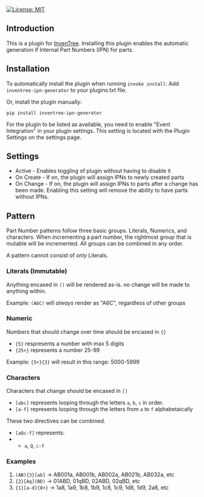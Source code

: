 [![License: MIT](https://img.shields.io/badge/License-MIT-yellow.svg)](https://opensource.org/licenses/MIT)

## Introduction
This is a plugin for [InvenTree](https://github.com/inventree/InvenTree/).
Installing this plugin enables the automatic generation if Internal Part Numbers (IPN) for parts.

## Installation
To automatically install the plugin when running `invoke install`:
Add `inventree-ipn-generator` to your plugins.txt file.

Or, install the plugin manually:

```
pip install inventree-ipn-generator
```

For the plugin to be listed as available, you need to enable "Event Integration" in your plugin settings.
This setting is located with the Plugin Settings on the settings page.

## Settings

- Active - Enables toggling of plugin without having to disable it
- On Create - If on, the plugin will assign IPNs to newly created parts
- On Change - If on, the plugin will assign IPNs to parts after a change has been made.
Enabling this setting will remove the ability to have parts without IPNs.

## Pattern
Part Number patterns follow three basic groups. Literals, Numerics, and characters.
When incrementing a part number, the rightmost group that is mutable will be incremented.
All groups can be combined in any order.

A pattern cannot consist of _only_ Literals.

### Literals (Immutable)
Anything encased in `()` will be rendered as-is. no change will be made to anything within.

Example: `(A6C)` will _always_ render as "A6C", regardless of other groups

### Numeric
Numbers that should change over time should be encased in `{}`
- `{5}` respresents a number with max 5 digits
- `{25+}` represents a number 25-99

Example: `{5+}{3}` will result in this range: 5000-5999

### Characters
Characters that change should be encased in `[]`
- `[abc]` represents looping through the letters `a`, `b`, `c` in order.
- `[a-f]` represents looping through the letters from `a` to `f` alphabetaically

These two directives can be combined.
- `[aQc-f]` represents:
- - `a`, `Q`, `c-f`

### Examples
1. `(AB){3}[ab]` -> AB001a, AB001b, AB002a, AB021b, AB032a, etc
2. `{2}[Aq](BD)` -> 01ABD, 01qBD, 02ABD, 02qBD, etc
3. `{1}[a-d]{8+}` -> 1a8, 1a9, 1b8, 1b9, 1c8, 1c9, 1d8, 1d9, 2a8, etc
